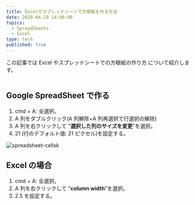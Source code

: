 ```yaml
---
title: Excelやスプレッドシートで方眼紙を作る方法
date: 2020-04-29 14:00:00
topics:
  - SpreadSheets
  - Excel
type: tech
published: true
---
```


この記事では Excel やスプレッドシートでの方眼紙の作り方 について紹介します。

```toc

```

## Google SpreadSheet で作る

1. cmd + A: 全選択。
1. A 列をダブルクリック(A 列解除+A 列再選択で行選択の解除)
1. A 列を右クリックして "**選択した列のサイズを変更**"を選択。
1. 21 (行のデフォルト値: 21 ピクセル)を設定する。

![spreadsheet-cellsk](https://elzup-image-storage.s3.amazonaws.com/blog/spreadsheet-cells.png)

## Excel の場合

1. cmd + A: 全選択。
1. A 列を右クリックして "**column width**"を選択。
1. 2.5 を設定する。

